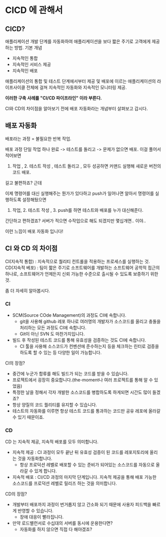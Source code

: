 # CICD 에 관해서
## CICD?
애플리케이션 개발 단계를 자동화하여 애플리케이션을 보다 짧은 주기로 고객에게 제공하는 방법.
기본 개념
  - 지속적인 통합
  - 지속적인 서비스 제공
  - 지속적인 배포


애플리케이션의 통합 및 테스트 단계에서부터 제공 및 배포에 이르는 애플리케이션의 라이프사이클 전체에 걸쳐 지속적인 
자동화와 지속적인 모니터링 제공.

<b>이러한 구축 사례를 "CI/CD 파이프라인" 이라 부른다. </b>

CI와 CD의 차이점을 알아보기 전에 배포 자동화라는 개념부터 살펴보고 갑시다.
  
## 배포 자동화
배포라는 과정 = 불필요한 반복 작업.

배포 과정
단일 작업 하나 완료 -> 테스트를 돌리고 -> 문제가 없으면 배포. 이걸 풀어서 적어보면

1. 작업 , 2. 테스트 작성 , 테스트 돌리고 , 모두 성공하면 커맨드 실행해 새로운 버전의 코드 배포.

길고 불편하죠? 근데

이제 명령어를 대신 실행해주는 뭔가가 있다하고 push가 일어나면 알아서 명령어를 실행하도록 설정해뒀으면

1. 작업, 2. 테스트 작성 , 3. push를 하면 테스트와 배포를 누가 대신해준다.

간단하고 편하겠죠? 서버가 적으면 수작업으로 해도 되겠지만 몇십개면.. 이야..

이런 느낌이 배포 자동화 입니다!
  
## CI 와 CD 의 차이점
CI(지속적 통합) : 지속적으로 퀄리티 컨트롤을 적용하는 프로세스를 실행하는 것.
CD(지속적 베포) : 팀이 짧은 주기로 소프트웨어를 개발하는 소프트웨어 공학적 접근의 하나로, 소프트웨어가 언제든지 신뢰 가능한 수준으로 출시될 수 있도록 보증하기 위한 것.

좀 더 자세히 알아봅시다.

### CI
- SCM(Source COde Management)의 과정도 CI에 속합니다.
  - git을 사용해 github 레포 하나로 여러명의 개발자가 소스코드를 올리고 충돌을 처리하는 모든 과정도 CI에 속합니다. 
  - Git이 아닌 SVN 도 마찬가지입니다.
- 빌드 후 작성된 테스트 코드를 통해 유효성을 검증하는 것도 CI에 속합니다.
  - CI 툴을 사용해 소스코드가 컨벤션에 준수하는지 등을 체크하는 린터로 검증을 하도록 할 수 있는 등 다양한 일이 가능합니다.
 
 CI의 장점?
 - 중간에 누군가 합류를 해도 빌드가 되는 코드를 받을 수 있습니다.
  - 프로젝트에서 굉장히 중요합니다.(the-moment나 여러 프로젝트를 통해 알 수 있었음)
  - 특정한 날을 정해서 각자 개발한 소스코드를 병합하도록 하게되면 시간도 많이 들겠죠?
 - 항상 양질의 코드 퀄리티를 유지할 수 있습니다.
  - 테스트의 자동화를 이루면 항상 테스트 코드를 통과하는 코드만 공유 레포에 올라갈 수 있기 때문이죠.

### CD
CD 는 지속적 제공, 지속적 배포를 모두 의미합니다.

- 지속적 제공 : CI 과정이 모두 끝난 뒤 유효성 검증이 된 코드를 레포지토리에 올리는 것을 자동화합니다.
  - 항상 프로덕션 레벨로 배포할 수 있는 준비가 되어있는 소스코드를 자동으로 올라갈 수 있게 합니다.
- 지속적 배포 : CI/CD 과정의 마지막 단계입니다. 지속적 제공을 통해 배포 가능한 소스코드를 프로덕션 레벨로 릴리즈 하는 것을 의미합니다.

CD의 장점?
- 개발부터 배포까지 과정이 번거롭지 않고 간소화 되기 때문에 사용자 피드백을 빠르게 반영할 수 있습니다.
  - 장애 대응이 빨라집니다.
- 만약 로드밸런서로 수십대의 서버를 동시에 운용한다면?
  - 자동화를 하지 않으면 직접 다 해야겠죠?   
